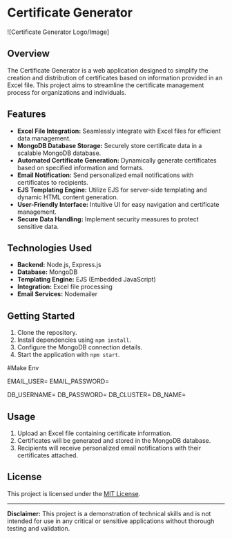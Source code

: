 # Certificate Generator

![Certificate Generator Logo/Image]

## Overview

The Certificate Generator is a web application designed to simplify the creation and distribution of certificates based on information provided in an Excel file. This project aims to streamline the certificate management process for organizations and individuals.

## Features

- **Excel File Integration:** Seamlessly integrate with Excel files for efficient data management.
- **MongoDB Database Storage:** Securely store certificate data in a scalable MongoDB database.
- **Automated Certificate Generation:** Dynamically generate certificates based on specified information and formats.
- **Email Notification:** Send personalized email notifications with certificates to recipients.
- **EJS Templating Engine:** Utilize EJS for server-side templating and dynamic HTML content generation.
- **User-Friendly Interface:** Intuitive UI for easy navigation and certificate management.
- **Secure Data Handling:** Implement security measures to protect sensitive data.

## Technologies Used

- **Backend:** Node.js, Express.js
- **Database:** MongoDB
- **Templating Engine:** EJS (Embedded JavaScript)
- **Integration:** Excel file processing
- **Email Services:** Nodemailer

## Getting Started

1. Clone the repository.
2. Install dependencies using `npm install`.
3. Configure the MongoDB connection details.
4. Start the application with `npm start`.

   
#Make Env

EMAIL_USER=
EMAIL_PASSWORD=

DB_USERNAME=
DB_PASSWORD=
DB_CLUSTER=
DB_NAME=

## Usage

1. Upload an Excel file containing certificate information.
2. Certificates will be generated and stored in the MongoDB database.
3. Recipients will receive personalized email notifications with their certificates attached.

## License

This project is licensed under the [MIT License](LICENSE).


---

**Disclaimer:**
This project is a demonstration of technical skills and is not intended for use in any critical or sensitive applications without thorough testing and validation.


